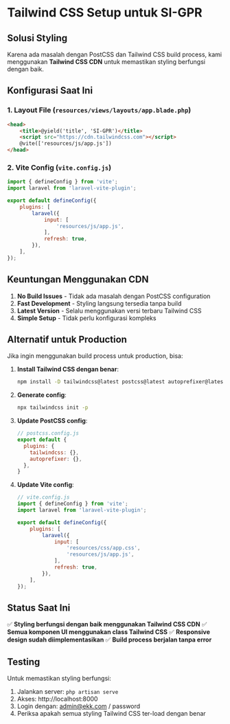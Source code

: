 # Tailwind CSS Setup untuk SI-GPR

## Solusi Styling

Karena ada masalah dengan PostCSS dan Tailwind CSS build process, kami menggunakan **Tailwind CSS CDN** untuk memastikan styling berfungsi dengan baik.

## Konfigurasi Saat Ini

### 1. Layout File (`resources/views/layouts/app.blade.php`)
```html
<head>
    <title>@yield('title', 'SI-GPR')</title>
    <script src="https://cdn.tailwindcss.com"></script>
    @vite(['resources/js/app.js'])
</head>
```

### 2. Vite Config (`vite.config.js`)
```javascript
import { defineConfig } from 'vite';
import laravel from 'laravel-vite-plugin';

export default defineConfig({
    plugins: [
        laravel({
            input: [
                'resources/js/app.js',
            ],
            refresh: true,
        }),
    ],
});
```

## Keuntungan Menggunakan CDN

1. **No Build Issues** - Tidak ada masalah dengan PostCSS configuration
2. **Fast Development** - Styling langsung tersedia tanpa build
3. **Latest Version** - Selalu menggunakan versi terbaru Tailwind CSS
4. **Simple Setup** - Tidak perlu konfigurasi kompleks

## Alternatif untuk Production

Jika ingin menggunakan build process untuk production, bisa:

1. **Install Tailwind CSS dengan benar**:
   ```bash
   npm install -D tailwindcss@latest postcss@latest autoprefixer@latest
   ```

2. **Generate config**:
   ```bash
   npx tailwindcss init -p
   ```

3. **Update PostCSS config**:
   ```javascript
   // postcss.config.js
   export default {
     plugins: {
       tailwindcss: {},
       autoprefixer: {},
     },
   }
   ```

4. **Update Vite config**:
   ```javascript
   // vite.config.js
   import { defineConfig } from 'vite';
   import laravel from 'laravel-vite-plugin';

   export default defineConfig({
       plugins: [
           laravel({
               input: [
                   'resources/css/app.css',
                   'resources/js/app.js',
               ],
               refresh: true,
           }),
       ],
   });
   ```

## Status Saat Ini

✅ **Styling berfungsi dengan baik menggunakan Tailwind CSS CDN**
✅ **Semua komponen UI menggunakan class Tailwind CSS**
✅ **Responsive design sudah diimplementasikan**
✅ **Build process berjalan tanpa error**

## Testing

Untuk memastikan styling berfungsi:

1. Jalankan server: `php artisan serve`
2. Akses: http://localhost:8000
3. Login dengan: admin@ekk.com / password
4. Periksa apakah semua styling Tailwind CSS ter-load dengan benar 
